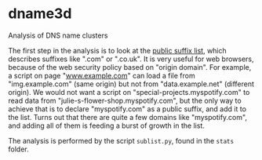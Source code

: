 # dname3d
Analysis of DNS name clusters

The first step in the analysis is to look at the [public suffix list](https://github.com/publicsuffix/list),
which describes suffixes like ".com" or ".co.uk". It is very useful for web browsers, because of the web
security policy based on "origin domain". For example, a script on page "www.example.com" can load a file
from "img.example.com" (same origin) but not from "data.example.net" (different origin).
We would not want a script on "special-projects.myspotify.com" to read data
from "julie-s-flower-shop.myspotify.com", but the only way to achieve that is to declare "myspotify.com"
as a public suffix, and add it to the list. Turns out that there are quite a few domains like "myspotify.com",
and adding all of them is feeding a burst of growth in the list.

The analysis is performed by the script `sublist.py`, found in the `stats` folder.

